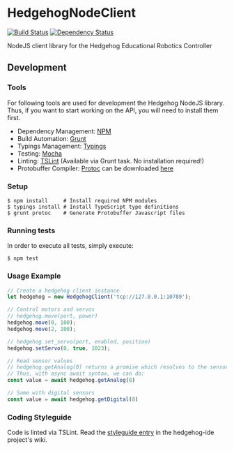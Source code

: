 # HedgehogNodeClient
[![Build Status](https://travis-ci.org/PRIArobotics/HedgehogNodeClient.svg?branch=master)](https://travis-ci.org/PRIArobotics/HedgehogNodeClient)
[![Dependency Status](https://david-dm.org/priarobotics/HedgehogNodeClient/status.svg)](https://david-dm.org/priarobotics/HedgehogNodeClient)

NodeJS client library for the Hedgehog Educational Robotics Controller

## Development
### Tools
For following tools are used for development the Hedgehog NodeJS library.
Thus, if you want to start working on the API, you will need to install them first.
- Dependency Management: [NPM](https://www.npmjs.com/)
- Build Automation: [Grunt](http://gruntjs.com/)
- Typings Management: [Typings](https://github.com/typings/typings)
- Testing: [Mocha](http://mochajs.org/)
- Linting: [TSLint](https://palantir.github.io/tslint/) (Available via Grunt task. No installation required!)
- Protobuffer Compiler: [Protoc](https://github.com/google/protobuf) can be downloaded [here](https://github.com/google/protobuf/releases)  

### Setup
```
$ npm install     # Install required NPM modules
$ typings install # Install TypeScript type definitions
$ grunt protoc    # Generate Protobuffer Javascript files
```

### Running tests
In order to execute all tests, simply execute:
```
$ npm test
```

### Usage Example
```TypeScript
// Create a hedgehog client instance
let hedgehog = new HedgehogClient('tcp://127.0.0.1:10789');

// Control motors and servos
// hedgehog.move(port, power)
hedgehog.move(0, 100);
hedgehog.move(2, 100);

// hedgehog.set_servo(port, enabled, position)
hedgehog.setServo(0, true, 1023);

// Read sensor values
// hedgehog.getAnalog(0) returns a promise which resolves to the sensor value
// Thus, with async await syntax, we can do:
const value = await hedgehog.getAnalog(0)

// Same with digital sensors
const value = await hedgehog.getDigital(8)
```

### Coding Styleguide
Code is linted via TSLint.
Read the [styleguide entry](https://github.com/PRIArobotics/hedgehog-ide/wiki/Styleguide) in the hedgehog-ide project's wiki.
